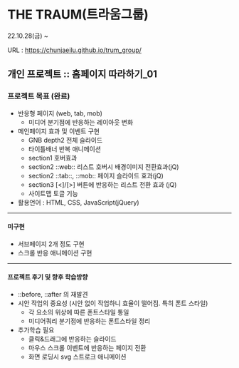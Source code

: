 # THE TRAUM(트라움그룹)
22.10.28(금) ~

URL : https://chunjaeilu.github.io/trum_group/
## 개인 프로젝트 :: 홈페이지 따라하기_01

### 프로젝트 목표 (완료)
- 반응형 페이지 (web, tab, mob)
  - 미디어 분기점에 반응하는 레이아웃 변화
- 메인페이지 효과 및 이벤트 구현
  - GNB depth2 전체 슬라이드
  - 타이틀배너 반복 애니메이션
  - section1 호버효과
  - section2 ::web:: 리스트 호버시 배경이미지 전환효과(jQ)
  - section2 ::tab::, ::mob:: 페이지 슬라이드 효과(jQ)
  - section3 [<]/[>] 버튼에 반응하는 리스트 전환 효과 (jQ)
  - 사이트맵 토글 기능
- 활용언어 : HTML, CSS, JavaScript(jQuery)

---
#### 미구현
- 서브페이지 2개 정도 구현
- 스크롤 반응 애니메이션 구현

---
#### 프로젝트 후기 및 향후 학습방향
- ::before, ::after 의 재발견
- 시안 작업의 중요성 (시안 없이 작업하니 효율이 떨어짐. 특히 폰트 스타일)
  - 각 요소의 위상에 따른 폰트스타일 통일
  - 미디어쿼리 분기점에 반응하는 폰트스타일 정리
- 추가학습 필요
  - 클릭&드래그에 반응하는 슬라이드
  - 마우스 스크롤 이벤트에 반응하는 페이지 전환
  - 화면 로딩시 svg 스트로크 애니메이션
